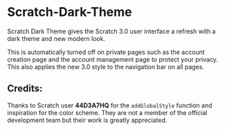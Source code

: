 # Scratch-Dark-Theme

Scratch Dark Theme gives the Scratch 3.0 user interface a refresh with a dark theme and new modern look.

This is automatically turned off on private pages such as the account creation page and the account management page to protect your privacy. This also applies the new 3.0 style to the navigation bar on all pages.

## Credits:

Thanks to Scratch user **44D3A7HQ** for the `addGlobalStyle` function and inspiration for the color scheme. They are not a member of the official development team but their work is greatly appreciated.

